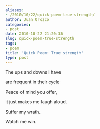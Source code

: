 ```yaml
---
aliases:
- /2010/10/22/quick-poem-true-strength/
author: Juan Orozco
categories:
- post
date: 2010-10-22 21:20:36
slug: quick-poem-true-strength
tags:
- poem
title: 'Quick Poem: True strength'
type: post
---
```


The ups and downs I have

are frequent in their cycle

Peace of mind you offer,

it just makes me laugh aloud.

Suffer my wrath.

Watch me win.